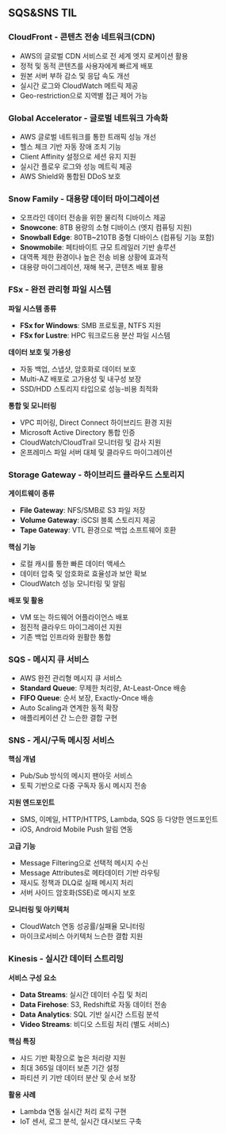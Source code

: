 ## SQS&SNS TIL

### CloudFront - 콘텐츠 전송 네트워크(CDN)

- AWS의 글로벌 CDN 서비스로 전 세계 엣지 로케이션 활용
- 정적 및 동적 콘텐츠를 사용자에게 빠르게 배포
- 원본 서버 부하 감소 및 응답 속도 개선
- 실시간 로그와 CloudWatch 메트릭 제공
- Geo-restriction으로 지역별 접근 제어 가능

### Global Accelerator - 글로벌 네트워크 가속화

- AWS 글로벌 네트워크를 통한 트래픽 성능 개선
- 헬스 체크 기반 자동 장애 조치 기능
- Client Affinity 설정으로 세션 유지 지원
- 실시간 플로우 로그와 성능 메트릭 제공
- AWS Shield와 통합된 DDoS 보호

### Snow Family - 대용량 데이터 마이그레이션

- 오프라인 데이터 전송을 위한 물리적 디바이스 제공
- **Snowcone**: 8TB 용량의 소형 디바이스 (엣지 컴퓨팅 지원)
- **Snowball Edge**: 80TB~210TB 중형 디바이스 (컴퓨팅 기능 포함)
- **Snowmobile**: 페타바이트 규모 트레일러 기반 솔루션
- 대역폭 제한 환경이나 높은 전송 비용 상황에 효과적
- 대용량 마이그레이션, 재해 복구, 콘텐츠 배포 활용

### FSx - 완전 관리형 파일 시스템

**파일 시스템 종류**
- **FSx for Windows**: SMB 프로토콜, NTFS 지원
- **FSx for Lustre**: HPC 워크로드용 분산 파일 시스템

**데이터 보호 및 가용성**
- 자동 백업, 스냅샷, 암호화로 데이터 보호
- Multi-AZ 배포로 고가용성 및 내구성 보장
- SSD/HDD 스토리지 타입으로 성능-비용 최적화

**통합 및 모니터링**
- VPC 피어링, Direct Connect 하이브리드 환경 지원
- Microsoft Active Directory 통합 인증
- CloudWatch/CloudTrail 모니터링 및 감사 지원
- 온프레미스 파일 서버 대체 및 클라우드 마이그레이션

### Storage Gateway - 하이브리드 클라우드 스토리지

**게이트웨이 종류**
- **File Gateway**: NFS/SMB로 S3 파일 저장
- **Volume Gateway**: iSCSI 블록 스토리지 제공
- **Tape Gateway**: VTL 환경으로 백업 소프트웨어 호환

**핵심 기능**
- 로컬 캐시를 통한 빠른 데이터 액세스
- 데이터 압축 및 암호화로 효율성과 보안 확보
- CloudWatch 성능 모니터링 및 알림

**배포 및 활용**
- VM 또는 하드웨어 어플라이언스 배포
- 점진적 클라우드 마이그레이션 지원
- 기존 백업 인프라와 원활한 통합

### SQS - 메시지 큐 서비스

- AWS 완전 관리형 메시지 큐 서비스
- **Standard Queue**: 무제한 처리량, At-Least-Once 배송
- **FIFO Queue**: 순서 보장, Exactly-Once 배송
- Auto Scaling과 연계한 동적 확장
- 애플리케이션 간 느슨한 결합 구현

### SNS - 게시/구독 메시징 서비스

**핵심 개념**
- Pub/Sub 방식의 메시지 팬아웃 서비스
- 토픽 기반으로 다중 구독자 동시 메시지 전송

**지원 엔드포인트**
- SMS, 이메일, HTTP/HTTPS, Lambda, SQS 등 다양한 엔드포인트
- iOS, Android Mobile Push 알림 연동

**고급 기능**
- Message Filtering으로 선택적 메시지 수신
- Message Attributes로 메타데이터 기반 라우팅
- 재시도 정책과 DLQ로 실패 메시지 처리
- 서버 사이드 암호화(SSE)로 메시지 보호

**모니터링 및 아키텍처**
- CloudWatch 연동 성공률/실패율 모니터링
- 마이크로서비스 아키텍처 느슨한 결합 지원

### Kinesis - 실시간 데이터 스트리밍

**서비스 구성 요소**
- **Data Streams**: 실시간 데이터 수집 및 처리
- **Data Firehose**: S3, Redshift로 자동 데이터 전송
- **Data Analytics**: SQL 기반 실시간 스트림 분석
- **Video Streams**: 비디오 스트림 처리 (별도 서비스)

**핵심 특징**
- 샤드 기반 확장으로 높은 처리량 지원
- 최대 365일 데이터 보존 기간 설정
- 파티션 키 기반 데이터 분산 및 순서 보장

**활용 사례**
- Lambda 연동 실시간 처리 로직 구현
- IoT 센서, 로그 분석, 실시간 대시보드 구축